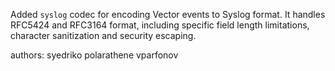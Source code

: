 Added `syslog` codec for encoding Vector events to Syslog format.
It handles RFC5424 and RFC3164 format, including specific field length limitations, character sanitization
and security escaping.

authors: syedriko polarathene vparfonov
